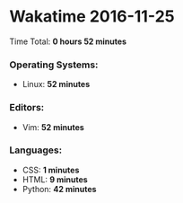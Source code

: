 # Wakatime 2016-11-25

Time Total: **0 hours 52 minutes**

### Operating Systems:
- Linux: **52 minutes** 

### Editors:
- Vim: **52 minutes** 

### Languages:
- CSS: **1 minutes** 
- HTML: **9 minutes** 
- Python: **42 minutes** 

